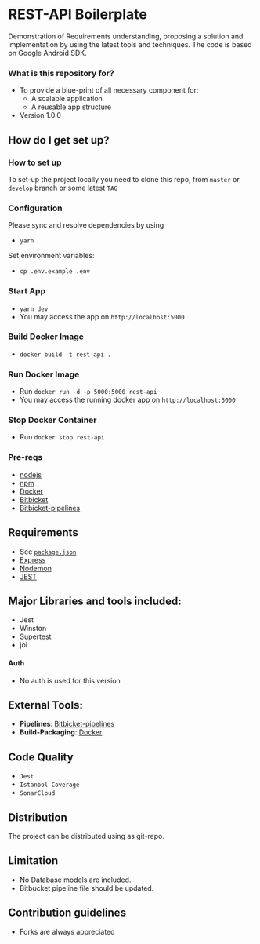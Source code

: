 # REST-API Boilerplate #

Demonstration of Requirements understanding, proposing a solution and implementation by using the latest tools and techniques. The code is based on Google Android SDK.

### What is this repository for? ###

* To provide a blue-print of all necessary component for:
  * A scalable application
  * A reusable app structure
* Version 1.0.0

## How do I get set up? ##

### How to set up ###
To set-up the project locally you need to clone this repo, from `master` or `develop` branch or some latest `TAG`

### Configuration ###

Please sync and resolve dependencies by using
- `yarn`

Set environment variables:
- `cp .env.example .env`

### Start App
- `yarn dev`
- You may access the app on `http://localhost:5000`



### Build Docker Image
- `docker build -t rest-api .`


### Run Docker Image
- Run `docker run -d -p 5000:5000 rest-api`
- You may access the running docker app on `http://localhost:5000`


### Stop Docker Container
- Run `docker stop rest-api`

### Pre-reqs

- [nodejs](https://nodejs.org)
- [npm](www.npmjs.com/‎)
- [Docker](https://www.docker.com/)
- [Bitbicket](www.bitbucket.org)
- [Bitbicket-pipelines](https://bitbucket.org/product/features/pipelines)

## Requirements ##

- See [`package.json`](/package.json)
- [Express](https://expressjs.com/)
- [Nodemon](https://nodemon.io/)
- [JEST](https://jestjs.io)


## Major Libraries and tools included: ##

- Jest
- Winston
- Supertest
- joi


#### Auth ####
- No auth is used for this version


## External Tools: ##

- **Pipelines**: [Bitbicket-pipelines](https://bitbucket.org/product/features/pipelines)
- **Build-Packaging**: [Docker](https://www.docker.com/)


## Code Quality ##

- `Jest`
- `Istanbol Coverage`
- `SonarCloud`

## Distribution ##

The project can be distributed using as git-repo.



## Limitation
- No Database models are included.
- Bitbucket pipeline file should be updated.


## Contribution guidelines ##

- Forks are always appreciated
